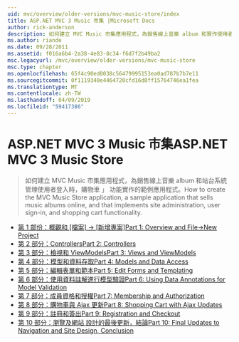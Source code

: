 ```yaml
---
uid: mvc/overview/older-versions/mvc-music-store/index
title: ASP.NET MVC 3 Music 市集 |Microsoft Docs
author: rick-anderson
description: 如何建立 MVC Music 市集應用程式，為銷售線上音樂 album 和實作使用者登入的網站管理 中的範例應用程式...
ms.author: riande
ms.date: 09/28/2011
ms.assetid: f016a6b4-2a38-4e83-8c34-f6d7f2b49ba2
msc.legacyurl: /mvc/overview/older-versions/mvc-music-store
msc.type: chapter
ms.openlocfilehash: 65f4c90ed0038c56479995153ea0ad787b7b7e11
ms.sourcegitcommit: 0f1119340e4464720cfd16d0ff15764746ea1fea
ms.translationtype: MT
ms.contentlocale: zh-TW
ms.lasthandoff: 04/09/2019
ms.locfileid: "59417386"
---
```

# <a name="aspnet-mvc-3-music-store"></a><span data-ttu-id="271e6-103">ASP.NET MVC 3 Music 市集</span><span class="sxs-lookup"><span data-stu-id="271e6-103">ASP.NET MVC 3 Music Store</span></span>

> <span data-ttu-id="271e6-104">如何建立 MVC Music 市集應用程式，為銷售線上音樂 album 和站台系統管理使用者登入時，購物車 」 功能實作的範例應用程式。</span><span class="sxs-lookup"><span data-stu-id="271e6-104">How to create the MVC Music Store application, a sample application that sells music albums online, and that implements site administration, user sign-in, and shopping cart functionality.</span></span>


- [<span data-ttu-id="271e6-105">第 1 部份：概觀和 [檔案] -> [新增專案]</span><span class="sxs-lookup"><span data-stu-id="271e6-105">Part 1: Overview and File->New Project</span></span>](mvc-music-store-part-1.md)
- [<span data-ttu-id="271e6-106">第 2 部分：Controllers</span><span class="sxs-lookup"><span data-stu-id="271e6-106">Part 2: Controllers</span></span>](mvc-music-store-part-2.md)
- [<span data-ttu-id="271e6-107">第 3 部分：檢視和 ViewModels</span><span class="sxs-lookup"><span data-stu-id="271e6-107">Part 3: Views and ViewModels</span></span>](mvc-music-store-part-3.md)
- [<span data-ttu-id="271e6-108">第 4 部分：模型和資料存取</span><span class="sxs-lookup"><span data-stu-id="271e6-108">Part 4: Models and Data Access</span></span>](mvc-music-store-part-4.md)
- [<span data-ttu-id="271e6-109">第 5 部分：編輯表單和範本</span><span class="sxs-lookup"><span data-stu-id="271e6-109">Part 5: Edit Forms and Templating</span></span>](mvc-music-store-part-5.md)
- [<span data-ttu-id="271e6-110">第 6 部分：使用資料註解進行模型驗證</span><span class="sxs-lookup"><span data-stu-id="271e6-110">Part 6: Using Data Annotations for Model Validation</span></span>](mvc-music-store-part-6.md)
- [<span data-ttu-id="271e6-111">第 7 部分：成員資格和授權</span><span class="sxs-lookup"><span data-stu-id="271e6-111">Part 7: Membership and Authorization</span></span>](mvc-music-store-part-7.md)
- [<span data-ttu-id="271e6-112">第 8 部分：購物車與 Ajax 更新</span><span class="sxs-lookup"><span data-stu-id="271e6-112">Part 8: Shopping Cart with Ajax Updates</span></span>](mvc-music-store-part-8.md)
- [<span data-ttu-id="271e6-113">第 9 部分：註冊和簽出</span><span class="sxs-lookup"><span data-stu-id="271e6-113">Part 9: Registration and Checkout</span></span>](mvc-music-store-part-9.md)
- [<span data-ttu-id="271e6-114">第 10 部分：瀏覽及網站 設計的最後更新，結論</span><span class="sxs-lookup"><span data-stu-id="271e6-114">Part 10: Final Updates to Navigation and Site Design, Conclusion</span></span>](mvc-music-store-part-10.md)
